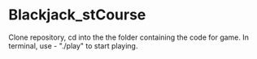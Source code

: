 # Blackjack_stCourse
Clone repository, cd into the the folder containing the code for game. In terminal, use - "./play" to start playing.